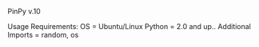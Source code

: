PinPy v.10

Usage Requirements:
OS = Ubuntu/Linux 
Python = 2.0 and up..
Additional Imports = random, os
